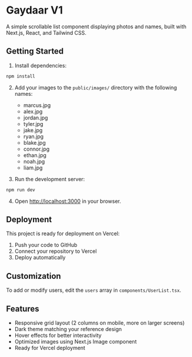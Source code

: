 # Gaydaar V1

A simple scrollable list component displaying photos and names, built with Next.js, React, and Tailwind CSS.

## Getting Started

1. Install dependencies:
```bash
npm install
```

2. Add your images to the `public/images/` directory with the following names:
   - marcus.jpg
   - alex.jpg
   - jordan.jpg
   - tyler.jpg
   - jake.jpg
   - ryan.jpg
   - blake.jpg
   - connor.jpg
   - ethan.jpg
   - noah.jpg
   - liam.jpg

3. Run the development server:
```bash
npm run dev
```

4. Open [http://localhost:3000](http://localhost:3000) in your browser.

## Deployment

This project is ready for deployment on Vercel:

1. Push your code to GitHub
2. Connect your repository to Vercel
3. Deploy automatically

## Customization

To add or modify users, edit the `users` array in `components/UserList.tsx`.

## Features

- Responsive grid layout (2 columns on mobile, more on larger screens)
- Dark theme matching your reference design
- Hover effects for better interactivity
- Optimized images using Next.js Image component
- Ready for Vercel deployment
